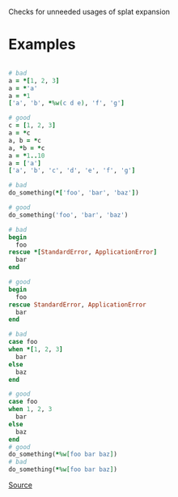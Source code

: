 
Checks for unneeded usages of splat expansion

# Examples

```ruby

# bad
a = *[1, 2, 3]
a = *'a'
a = *1
['a', 'b', *%w(c d e), 'f', 'g']

# good
c = [1, 2, 3]
a = *c
a, b = *c
a, *b = *c
a = *1..10
a = ['a']
['a', 'b', 'c', 'd', 'e', 'f', 'g']

# bad
do_something(*['foo', 'bar', 'baz'])

# good
do_something('foo', 'bar', 'baz')

# bad
begin
  foo
rescue *[StandardError, ApplicationError]
  bar
end

# good
begin
  foo
rescue StandardError, ApplicationError
  bar
end

# bad
case foo
when *[1, 2, 3]
  bar
else
  baz
end

# good
case foo
when 1, 2, 3
  bar
else
  baz
end
# good
do_something(*%w[foo bar baz])
# bad
do_something(*%w[foo bar baz])
```

[Source](http://www.rubydoc.info/gems/rubocop/RuboCop/Cop/Lint/RedundantSplatExpansion)